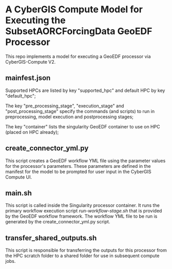 # A CyberGIS Compute Model for Executing the SubsetAORCForcingData GeoEDF Processor

This repo implements a model for executing a GeoEDF processor via CyberGIS-Compute V2. 

## mainfest.json

Supported HPCs are listed by key "supported_hpc" and default HPC by key "default_hpc";

The key "pre_processing_stage", "execution_stage" and "post_processing_stage" specify the commands (and scripts) to run in preprocessing, model execution and postprocessing stages;

The key "container" lists the singularity GeoEDF container to use on HPC (placed on HPC already);

## create_connector_yml.py

This script creates a GeoEDF workflow YML file using the parameter values for the processor's parameters. These parameters are defined in the manifest 
for the model to be prompted for user input in the CyberGIS Compute UI. 

## main.sh

This script is called inside the Singularity processor container. It runs the primary workflow execution script *run-workflow-stage.sh* that is provided by the GeoEDF workflow framework. The workflow YML file to be run is generated by the create_connector_yml.py script.

## transfer_shared_outputs.sh

This script is responsible for transferring the outputs for this processor from the HPC scratch folder to a shared folder for use in subsequent compute jobs.
